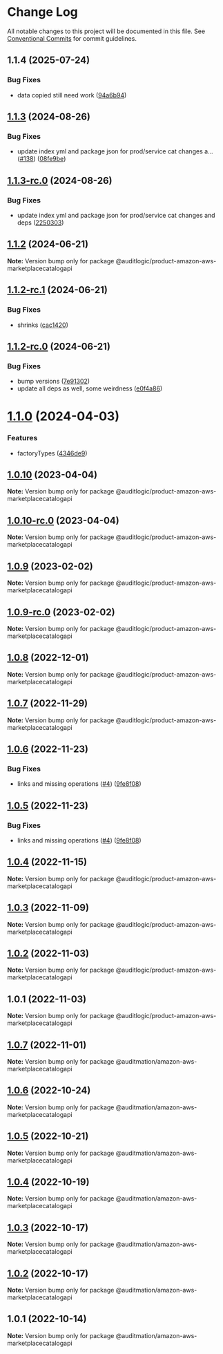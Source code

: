 # Change Log

All notable changes to this project will be documented in this file.
See [Conventional Commits](https://conventionalcommits.org) for commit guidelines.

## 1.1.4 (2025-07-24)


### Bug Fixes

* data copied still need work ([94a6b94](https://github.com/zerobias-org/product/commit/94a6b942fb0516367548599d739529536132755a))





## [1.1.3](https://github.com/auditlogic/product/compare/@auditlogic/product-amazon-aws-marketplacecatalogapi@1.1.2...@auditlogic/product-amazon-aws-marketplacecatalogapi@1.1.3) (2024-08-26)


### Bug Fixes

* update index yml and package json for prod/service cat changes a… ([#138](https://github.com/auditlogic/product/issues/138)) ([08fe9be](https://github.com/auditlogic/product/commit/08fe9beb1c8457462a19bc69caa02e6212d97e1a))





## [1.1.3-rc.0](https://github.com/auditlogic/product/compare/@auditlogic/product-amazon-aws-marketplacecatalogapi@1.1.2...@auditlogic/product-amazon-aws-marketplacecatalogapi@1.1.3-rc.0) (2024-08-26)


### Bug Fixes

* update index yml and package json for prod/service cat changes and deps ([2250303](https://github.com/auditlogic/product/commit/225030363a363608240135b7ebed386b28f01e4b))





## [1.1.2](https://github.com/auditlogic/product/compare/@auditlogic/product-amazon-aws-marketplacecatalogapi@1.1.2-rc.1...@auditlogic/product-amazon-aws-marketplacecatalogapi@1.1.2) (2024-06-21)

**Note:** Version bump only for package @auditlogic/product-amazon-aws-marketplacecatalogapi





## [1.1.2-rc.1](https://github.com/auditlogic/product/compare/@auditlogic/product-amazon-aws-marketplacecatalogapi@1.1.2-rc.0...@auditlogic/product-amazon-aws-marketplacecatalogapi@1.1.2-rc.1) (2024-06-21)


### Bug Fixes

* shrinks ([cac1420](https://github.com/auditlogic/product/commit/cac14200fefcd8183ab69fe89a47bd3f70f563e9))





## [1.1.2-rc.0](https://github.com/auditlogic/product/compare/@auditlogic/product-amazon-aws-marketplacecatalogapi@1.1.0...@auditlogic/product-amazon-aws-marketplacecatalogapi@1.1.2-rc.0) (2024-06-21)


### Bug Fixes

* bump versions ([7e91302](https://github.com/auditlogic/product/commit/7e913023b8b312150ed7762c32fbbe616be71de5))
* update all deps as well, some weirdness ([e0f4a86](https://github.com/auditlogic/product/commit/e0f4a864714e2d3de6bbf3da014d5312fe53be2f))





# [1.1.0](https://github.com/auditlogic/product/compare/@auditlogic/product-amazon-aws-marketplacecatalogapi@1.0.10...@auditlogic/product-amazon-aws-marketplacecatalogapi@1.1.0) (2024-04-03)


### Features

* factoryTypes ([4346de9](https://github.com/auditlogic/product/commit/4346de92693aee892fccf725338ffc7b80ab182b))





## [1.0.10](https://github.com/auditlogic/product/compare/@auditlogic/product-amazon-aws-marketplacecatalogapi@1.0.9...@auditlogic/product-amazon-aws-marketplacecatalogapi@1.0.10) (2023-04-04)

**Note:** Version bump only for package @auditlogic/product-amazon-aws-marketplacecatalogapi





## [1.0.10-rc.0](https://github.com/auditlogic/product/compare/@auditlogic/product-amazon-aws-marketplacecatalogapi@1.0.9...@auditlogic/product-amazon-aws-marketplacecatalogapi@1.0.10-rc.0) (2023-04-04)

**Note:** Version bump only for package @auditlogic/product-amazon-aws-marketplacecatalogapi





## [1.0.9](https://github.com/auditlogic/product/compare/@auditlogic/product-amazon-aws-marketplacecatalogapi@1.0.8...@auditlogic/product-amazon-aws-marketplacecatalogapi@1.0.9) (2023-02-02)

**Note:** Version bump only for package @auditlogic/product-amazon-aws-marketplacecatalogapi





## [1.0.9-rc.0](https://github.com/auditlogic/product/compare/@auditlogic/product-amazon-aws-marketplacecatalogapi@1.0.8...@auditlogic/product-amazon-aws-marketplacecatalogapi@1.0.9-rc.0) (2023-02-02)

**Note:** Version bump only for package @auditlogic/product-amazon-aws-marketplacecatalogapi





## [1.0.8](https://github.com/auditlogic/product/compare/@auditlogic/product-amazon-aws-marketplacecatalogapi@1.0.7...@auditlogic/product-amazon-aws-marketplacecatalogapi@1.0.8) (2022-12-01)

**Note:** Version bump only for package @auditlogic/product-amazon-aws-marketplacecatalogapi





## [1.0.7](https://github.com/auditlogic/product/compare/@auditlogic/product-amazon-aws-marketplacecatalogapi@1.0.6...@auditlogic/product-amazon-aws-marketplacecatalogapi@1.0.7) (2022-11-29)

**Note:** Version bump only for package @auditlogic/product-amazon-aws-marketplacecatalogapi





## [1.0.6](https://github.com/auditlogic/product/compare/@auditlogic/product-amazon-aws-marketplacecatalogapi@1.0.4...@auditlogic/product-amazon-aws-marketplacecatalogapi@1.0.6) (2022-11-23)


### Bug Fixes

* links and missing operations ([#4](https://github.com/auditlogic/product/issues/4)) ([9fe8f08](https://github.com/auditlogic/product/commit/9fe8f08fe7c57fdb79f991ac35bd6ac2e7dcad38))





## [1.0.5](https://github.com/auditlogic/product/compare/@auditlogic/product-amazon-aws-marketplacecatalogapi@1.0.4...@auditlogic/product-amazon-aws-marketplacecatalogapi@1.0.5) (2022-11-23)


### Bug Fixes

* links and missing operations ([#4](https://github.com/auditlogic/product/issues/4)) ([9fe8f08](https://github.com/auditlogic/product/commit/9fe8f08fe7c57fdb79f991ac35bd6ac2e7dcad38))





## [1.0.4](https://github.com/auditlogic/product/compare/@auditlogic/product-amazon-aws-marketplacecatalogapi@1.0.3...@auditlogic/product-amazon-aws-marketplacecatalogapi@1.0.4) (2022-11-15)

**Note:** Version bump only for package @auditlogic/product-amazon-aws-marketplacecatalogapi





## [1.0.3](https://github.com/auditlogic/product/compare/@auditlogic/product-amazon-aws-marketplacecatalogapi@1.0.2...@auditlogic/product-amazon-aws-marketplacecatalogapi@1.0.3) (2022-11-09)

**Note:** Version bump only for package @auditlogic/product-amazon-aws-marketplacecatalogapi





## [1.0.2](https://github.com/auditlogic/product/compare/@auditlogic/product-amazon-aws-marketplacecatalogapi@1.0.1...@auditlogic/product-amazon-aws-marketplacecatalogapi@1.0.2) (2022-11-03)

**Note:** Version bump only for package @auditlogic/product-amazon-aws-marketplacecatalogapi





## 1.0.1 (2022-11-03)

**Note:** Version bump only for package @auditlogic/product-amazon-aws-marketplacecatalogapi





## [1.0.7](https://github.com/auditmation/store-content/compare/@auditmation/amazon-aws-marketplacecatalogapi@1.0.6...@auditmation/amazon-aws-marketplacecatalogapi@1.0.7) (2022-11-01)

**Note:** Version bump only for package @auditmation/amazon-aws-marketplacecatalogapi





## [1.0.6](https://github.com/auditmation/store-content/compare/@auditmation/amazon-aws-marketplacecatalogapi@1.0.5...@auditmation/amazon-aws-marketplacecatalogapi@1.0.6) (2022-10-24)

**Note:** Version bump only for package @auditmation/amazon-aws-marketplacecatalogapi





## [1.0.5](https://github.com/auditmation/store-content/compare/@auditmation/amazon-aws-marketplacecatalogapi@1.0.4...@auditmation/amazon-aws-marketplacecatalogapi@1.0.5) (2022-10-21)

**Note:** Version bump only for package @auditmation/amazon-aws-marketplacecatalogapi





## [1.0.4](https://github.com/auditmation/store-content/compare/@auditmation/amazon-aws-marketplacecatalogapi@1.0.3...@auditmation/amazon-aws-marketplacecatalogapi@1.0.4) (2022-10-19)

**Note:** Version bump only for package @auditmation/amazon-aws-marketplacecatalogapi





## [1.0.3](https://github.com/auditmation/store-content/compare/@auditmation/amazon-aws-marketplacecatalogapi@1.0.2...@auditmation/amazon-aws-marketplacecatalogapi@1.0.3) (2022-10-17)

**Note:** Version bump only for package @auditmation/amazon-aws-marketplacecatalogapi





## [1.0.2](https://github.com/auditmation/store-content/compare/@auditmation/amazon-aws-marketplacecatalogapi@1.0.1...@auditmation/amazon-aws-marketplacecatalogapi@1.0.2) (2022-10-17)

**Note:** Version bump only for package @auditmation/amazon-aws-marketplacecatalogapi





## 1.0.1 (2022-10-14)

**Note:** Version bump only for package @auditmation/amazon-aws-marketplacecatalogapi
